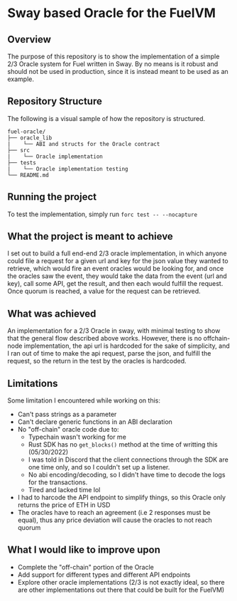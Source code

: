 # Sway based Oracle for the FuelVM

## Overview

The purpose of this repository is to show the implementation of a simple 2/3 Oracle system for Fuel written in Sway. 
By no means is it robust and should not be used in production, since it is instead meant to be used as an example.

## Repository Structure

The following is a visual sample of how the repository is structured.

```
fuel-oracle/
├── oracle_lib
|    └── ABI and structs for the Oracle contract
├── src
|    └── Oracle implementation
├── tests
|    └── Oracle implementation testing
└── README.md
```

## Running the project

To test the implementation, simply run `forc test -- --nocapture`

## What the project is meant to achieve

I set out to build a full end-end 2/3 oracle implementation, in which anyone could file a request for a given url 
and key for the json value they wanted to retrieve, which would fire an event oracles would be looking for, and once 
the oracles saw the event, they would take the data from the event (url and key), call some API, get the result,
and then each would fulfill the request. Once quorum is reached, a value for the request can be retrieved.

## What was achieved

An implementation for a 2/3 Oracle in sway, with minimal testing to show that the general flow described above works.
However, there is no offchain-node implementation, the api url is hardcoded for the sake of simplicity, and I ran out
of time to make the api request, parse the json, and fulfill the request, so the return in the test by the oracles
is hardcoded.

## Limitations

Some limitation I encountered while working on this:
- Can't pass strings as a parameter
- Can't declare generic functions in an ABI declaration 
- No "off-chain" oracle code due to:
  - Typechain wasn't working for me
  - Rust SDK has no `get_blocks()` method at the time of writting this (05/30/2022)
  - I was told in Discord that the client connections through the SDK are one time only, and so I couldn't set up a listener.
  - No abi encoding/decoding, so I didn't have time to decode the logs for the transactions.
  - Tired and lacked time lol
- I had to harcode the API endpoint to simplify things, so this Oracle only returns the price of ETH in USD
- The oracles have to reach an agreement (i.e 2 responses must be equal), thus any price deviation will cause the oracles to not reach quorum

## What I would like to improve upon

- Complete the "off-chain" portion of the Oracle
- Add support for different types and different API endpoints
- Explore other oracle implementations (2/3 is not exactly ideal, so there are other implementations out there that could be built for the FuelVM)
